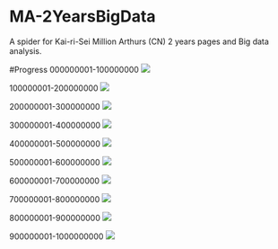 # MA-2YearsBigData
A spider for Kai-ri-Sei Million Arthurs (CN) 2 years pages and Big data analysis.

#Progress
000000001-100000000 ![](http://progressed.io/bar/56)

100000001-200000000 ![](http://progressed.io/bar/46)

200000001-300000000 ![](http://progressed.io/bar/53)

300000001-400000000 ![](http://progressed.io/bar/51)

400000001-500000000 ![](http://progressed.io/bar/50)

500000001-600000000 ![](http://progressed.io/bar/42)

600000001-700000000 ![](http://progressed.io/bar/45)

700000001-800000000 ![](http://progressed.io/bar/40)

800000001-900000000 ![](http://progressed.io/bar/48)

900000001-1000000000 ![](http://progressed.io/bar/47)


